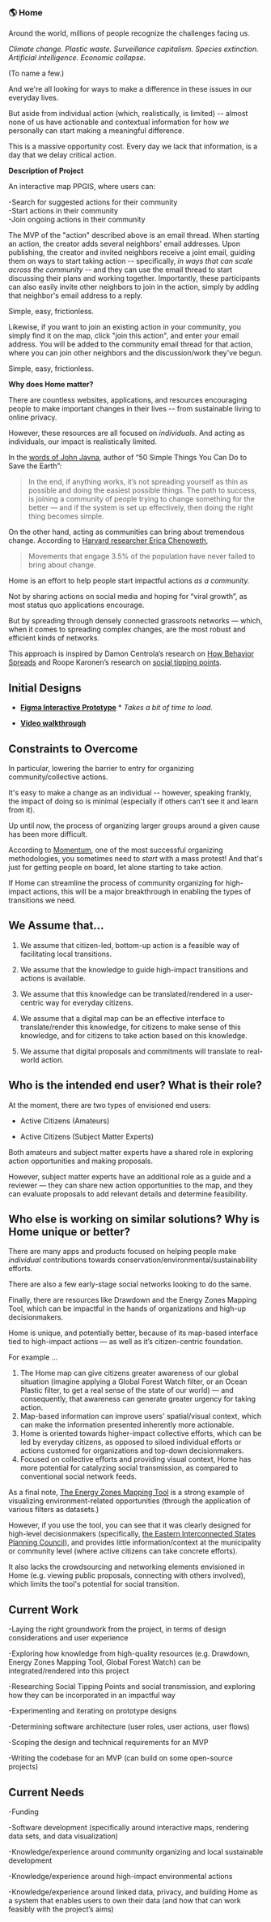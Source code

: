 ### :earth_americas: **Home**

Around the world, millions of people recognize the challenges facing us.

*Climate change.  Plastic waste.  Surveillance capitalism.  Species extinction.  Artificial intelligence.  Economic collapse.*

(To name a few.)

And we're all looking for ways to make a difference in these issues in our everyday lives.

But aside from individual action (which, realistically, is limited) -- almost none of us have actionable and contextual information for how *we* personally can start making a meaningful difference.

This is a massive opportunity cost.  Every day we lack that information, is a day that we delay critical action.

**Description of Project**

An interactive map PPGIS, where users can:

-Search for suggested actions for their community    
-Start actions in their community    
-Join ongoing actions in their community    

The MVP of the "action" described above is an email thread.  When starting an action, the creator adds several neighbors' email addresses.  Upon publishing, the creator and invited neighbors receive a joint email, guiding them on ways to start taking action -- specifically, *in ways that can scale across the community* -- and they can use the email thread to start discussing their plans and working together.
Importantly, these participants can also easily invite other neighbors to join in the action, simply by adding that neighbor's email address to a reply.

Simple, easy, frictionless.

Likewise, if you want to join an existing action in your community, you simply find it on the map, click "join this action", and enter your email address.
You will be added to the community email thread for that action, where you can join other neighbors and the discussion/work they've begun.

Simple, easy, frictionless.

**Why does Home matter?**

There are countless websites, applications, and resources encouraging people to make important changes in their lives -- from sustainable living to online privacy.

However, these resources are all focused on *individuals.* And acting as individuals, our impact is realistically limited.

In the [words of John Javna](https://grist.org/climate/how-people-came-to-believe-that-individual-choices-could-save-the-earth/), author of “50 Simple Things You Can Do to Save the Earth”:

> In the end, if anything works, it’s not spreading yourself as thin as possible and doing the easiest possible things.  The path to success, is joining a community of people trying to change something for the better — and if the system is set up effectively, then doing the right thing becomes simple.    

On the other hand, acting as communities can bring about tremendous change.  According to [Harvard researcher Erica Chenoweth](https://www.bbc.com/future/article/20190513-it-only-takes-35-of-people-to-change-the-world),

> Movements that engage 3.5% of the population have never failed to bring about change.

Home is an effort to help people start impactful actions *as a community.*

Not by sharing actions on social media and hoping for “viral growth”, as most status quo applications encourage.

But by spreading through densely connected grassroots networks — which, when it comes to spreading complex changes, are the most robust and efficient kinds of networks.

This approach is inspired by Damon Centrola’s research on [How Behavior Spreads](https://www.youtube.com/watch?v=o0fDcUJMzkI) and Roope Karonen’s research on [social tipping points](https://www.cell.com/one-earth/fulltext/S2590-3322(20)30003-8?_returnURL=https%3A%2F%2Flinkinghub.elsevier.com%2Fretrieve%2Fpii%2FS2590332220300038%3Fshowall%3Dtrue#articleInformation).

## **Initial Designs**


*  [**Figma Interactive Prototype**](https://www.figma.com/proto/fUrfiDkDfNBeGALu3VKMiF/home-exp?node-id=137%3A0&viewport=5606%2C5088%2C0.917864203453064&scaling=scale-down) * *Takes a bit of time to load.*


*  **[Video walkthrough](https://vimeo.com/424284999)**

## **Constraints to Overcome**

In particular, lowering the barrier to entry for organizing community/collective actions. 

It's easy to make a change as an individual -- however, speaking frankly, the impact of doing so is minimal (especially if others can't see it and learn from it).

Up until now, the process of organizing larger groups around a given cause has been more difficult. 

According to [Momentum](https://www.momentumcommunity.org/), one of the most successful organizing methodologies, you sometimes need to *start* with a mass protest!  And that's just for getting people on board, let alone starting to take action. 

If Home can streamline the process of community organizing for high-impact actions, this will be a major breakthrough in enabling the types of transitions we need.

## **We Assume that...**

1. We assume that citizen-led, bottom-up action is a feasible way of facilitating local transitions.

2. We assume that the knowledge to guide high-impact transitions and actions is available.

3. We assume that this knowledge can be translated/rendered in a user-centric way for everyday citizens.

4. We assume that a digital map can be an effective interface to translate/render this knowledge, for citizens to make sense of this knowledge, and for citizens to take action based on this knowledge.

5. We assume that digital proposals and commitments will translate to real-world action.

## **Who is the intended end user?  What is their role?**

At the moment, there are two types of envisioned end users:

*  Active Citizens (Amateurs)

*  Active Citizens (Subject Matter Experts)

Both amateurs and subject matter experts have a shared role in exploring action opportunities and making proposals.

However, subject matter experts have an additional role as a guide and a reviewer — they can share new action opportunities to the map, and they can evaluate proposals to add relevant details and determine feasibility.

## **Who else is working on similar solutions?  Why is Home unique or better?**

There are many apps and products focused on helping people make *individual* contributions towards conservation/environmental/sustainability efforts.

There are also a few early-stage social networks looking to do the same.

Finally, there are resources like Drawdown and the Energy Zones Mapping Tool, which can be impactful in the hands of organizations and high-up decisionmakers.

Home is unique, and potentially better, because of its map-based interface tied to high-impact actions — as well as it’s citizen-centric foundation.

For example …

1. The Home map can give citizens greater awareness of our global situation (imagine applying a Global Forest Watch filter, or an Ocean Plastic filter, to get a real sense of the state of our world) — and consequently, that awareness can generate greater urgency for taking action.
2. Map-based information can improve users' spatial/visual context, which can make the information presented inherently more actionable.
3. Home is oriented towards higher-impact collective efforts, which can be led by everyday citizens, as opposed to siloed individual efforts or actions customed for organizations and top-down decisionmakers.
4. Focused on collective efforts and providing visual context, Home has more potential for catalyzing social transmission, as compared to conventional social network feeds.

As a final note, [The Energy Zones Mapping Tool](https://ezmt.anl.gov/) is a strong example of visualizing environment-related opportunities (through the application of various filters as datasets.)

However, if you use the tool, you can see that it was clearly designed for high-level decisionmakers (specifically, [the Eastern Interconnected States Planning Council](https://ezmt.anl.gov/about_the_study)), and provides little information/context at the municipality or community level (where active citizens can take concrete efforts).

It also lacks the crowdsourcing and networking elements envisioned in Home (e.g. viewing public proposals, connecting with others involved), which limits the tool's potential for social transition.

## **Current Work**

-Laying the right groundwork from the project, in terms of design considerations and user experience 

-Exploring how knowledge from high-quality resources (e.g. Drawdown, Energy Zones Mapping Tool, Global Forest Watch) can be integrated/rendered into this project 

-Researching Social Tipping Points and social transmission, and exploring how they can be incorporated in an impactful way 

-Experimenting and iterating on prototype designs 

-Determining software architecture (user roles, user actions, user flows) 

-Scoping the design and technical requirements for an MVP 

-Writing the codebase for an MVP (can build on some open-source projects)

## **Current Needs**

-Funding

-Software development (specifically around interactive maps, rendering data sets, and data visualization)

-Knowledge/experience around community organizing and local sustainable development 

-Knowledge/experience around high-impact environmental actions 

-Knowledge/experience around linked data, privacy, and building Home as a system that enables users to own their data (and how that can work feasibly with the project’s aims)